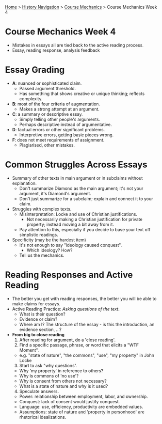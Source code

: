 [Home](https://andre-ye.github.io) > [History Navigation](https://andre-ye.github.io/history/history_navigation) > [Course Mechanics](https://andre-ye.github.io/history/history_navigation#course-mechanics) > Course Mechanics Week 4

# Course Mechanics Week 4
- Mistakes in essays all are tied back to the active reading process.
- Essay, reading response, analysis feedback

# Essay Grading
  - **A**: nuanced or sophisticated claim.
    - Passed argument threshold.
    - Has something that shows creative or unique thinking; reflects complexity.
  - **B**: most of the four criteria of augmentation.
    - Makes a strong attempt at an argument.
  - **C**: a summary or descriptive essay.
    - Simply telling other people's arguments.
    - Perhaps descriptive instead of argumentative.
  - **D**: factual errors or other significant problems.
    - Interpretive errors, getting basic pieces wrong.
  - **F**: does not meet requirements of assignment.
    - Plagiarised, other mistakes.

# Common Struggles Across Essays
- Summary of other texts in main argument or in subclaims without explanation.
  - Don't summarize Diamond as the main argument; it's not your argument, it's Diamond's argument.
  - Don't just summarize for a subclaim; explain and connect it to your claim.
- Struggles with complex texts.
  - Misinterpretation: Locke and use of Christian justifications.
    - Not necessarily making a Christian justification for private property; instead moving a bit away from it.
  - Pay attention to this, especially if you decide to base your text off simplistic readings.
- Specificity (may be the hardest item)
  - It's not enough to say "ideology caused conquest".
    - Which ideology? How?
  - Tell us the mechanics.

# Reading Responses and Active Reading
- The better you get with reading responses, the better you will be able to make claims for essays.
- Active Reading Practice: *Asking questions of the text*.
  - What is their question?
  - Evidence or claim?
  - Where am I? The structure of the essay - is this the introduction, an evidence section, ...?
- **From big to close reading**
  1. After reading for argument, do a 'close reading'.
  2. Find a specific passage, phrase, or word that elicits a "WTF Moment".
    - e.g. "state of nature", "the commons", "use", "my property" in John Locke
  3. Start to ask "why questions".
    - Why 'my property' in reference to others?
    - Why is commons of 'no use'?
    - Why is consent from others not necessary?
    - What is a state of nature and why is it used?
  4. Speculate answers.
    - Power: relationship between employment, labor, and ownership.
    - Conquest: lack of consent would justify conquest.
    - Language: use, efficiency, productivity are embedded values.
    - Assumptions: state of nature and 'property in personhood' are rhetorical idealizations.

